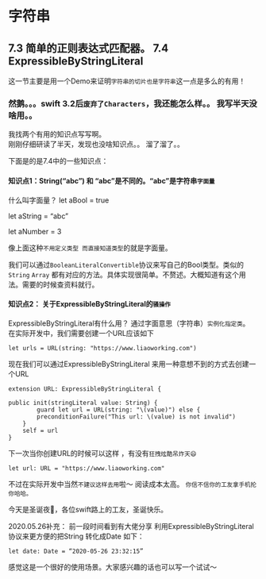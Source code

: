 # 字符串

## 7.3 简单的正则表达式匹配器。  7.4 ExpressibleByStringLiteral
这一节主要是用一个Demo来证明```字符串的切片也是字符串```这一点是多么的有用！
### 然鹅。。。swift 3.2后```废弃了Characters```，我还能怎么样。。 我写半天没啥用。。
我找两个有用的知识点写写啊。   
刚刚仔细研读了半天，发现也没啥知识点。。 溜了溜了。。

下面是的是7.4中的一些知识点：
#### 知识点1：String(“abc”) 和 “abc”是不同的。“abc”是字符串```字面量```
什么叫字面量？
let aBool = true

let aString = “abc”

let aNumber = 3

像上面这种```不用定义类型 而直接知道类型```的就是字面量。

我们可以通过```BooleanLiteralConvertible```协议来写自己的Bool类型。类似的```String``` ```Array``` 都有对应的方法。具体实现很简单。不赘述。大概知道有这个用法。需要的时候查资料就行。

#### 知识点2： 关于ExpressibleByStringLiteral的```骚操作```
ExpressibleByStringLiteral有什么用？
通过字面意思（字符串）```实例化指定类```。
在实际开发中，我们需要创建一个URL应该如下

	let urls = URL(string: "https://www.liaoworking.com")

现在我们可以通过ExpressibleByStringLiteral 来用一种意想不到的方式去创建一个URL

	extension URL: ExpressibleByStringLiteral {
    
	public init(stringLiteral value: String) {
    		guard let url = URL(string: "\(value)") else {
        	preconditionFailure("This url: \(value) is not invalid")
    	}
    	self = url
	}

 下一次当你创建URL的时候可以这样 ，有没有```狂拽炫酷吊炸天😄```
 
	let url: URL = "https://www.liaoworking.com"

不过在实际开发中当然```不建议这样去用```啦～ 阅读成本太高。
```你信不信你的工友拿手机抡你哈哈。```

今天是圣诞夜🎄，各位swift路上的工友，圣诞快乐。

2020.05.26补充：
前一段时间看到有大佬分享 利用ExpressibleByStringLiteral 协议来更方便的把String 转化成Date
如下：

	let date: Date = “2020-05-26 23:32:15” 
	
感觉这是一个很好的使用场景。大家感兴趣的话也可以写一个试试～



